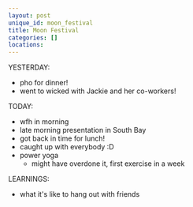 ```yaml
---
layout: post
unique_id: moon_festival
title: Moon Festival
categories: []
locations: 
---
```


YESTERDAY:
* pho for dinner!
* went to wicked with Jackie and her co-workers!

TODAY:
* wfh in morning
* late morning presentation in South Bay
* got back in time for lunch!
* caught up with everybody :D
* power yoga
  * might have overdone it, first exercise in a week

LEARNINGS:
* what it's like to hang out with friends
